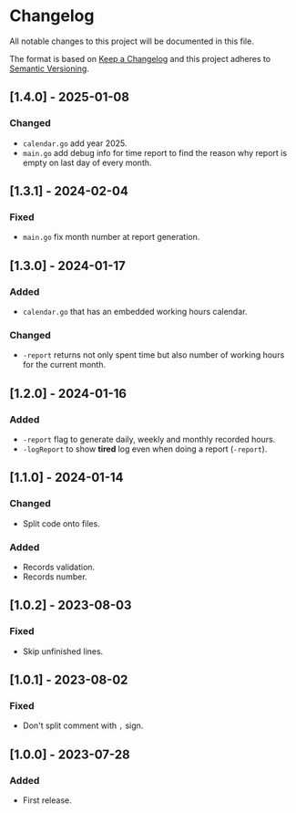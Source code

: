 # Changelog
All notable changes to this project will be documented in this file.

The format is based on [Keep a Changelog](http://keepachangelog.com/en/1.0.0/)
and this project adheres to [Semantic Versioning](http://semver.org/spec/v2.0.0.html).

## [1.4.0] - 2025-01-08
### Changed
- `calendar.go` add year 2025.
- `main.go` add debug info for time report to find the reason why report is empty on last day of every month.

## [1.3.1] - 2024-02-04
### Fixed
- `main.go` fix month number at report generation.

## [1.3.0] - 2024-01-17
### Added
- `calendar.go` that has an embedded working hours calendar.

### Changed
- `-report` returns not only spent time but also number of working hours for the current month.

## [1.2.0] - 2024-01-16
### Added
- `-report` flag to generate daily, weekly and monthly recorded hours.
- `-logReport` to show **tired** log even when doing a report (`-report`).

## [1.1.0] - 2024-01-14
### Changed
- Split code onto files.

### Added
- Records validation.
- Records number.

## [1.0.2] - 2023-08-03
### Fixed
- Skip unfinished lines.

## [1.0.1] - 2023-08-02
### Fixed
- Don't split comment with `,` sign.

## [1.0.0] - 2023-07-28
### Added
- First release.
